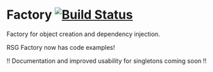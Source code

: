 Factory [![Build Status](https://travis-ci.org/Real-Serious-Games/Factory.svg)](https://travis-ci.org/Real-Serious-Games/Factory)
=======


Factory for object creation and dependency injection.

RSG Factory now has code examples!

!! Documentation and improved usability for singletons coming soon !!

